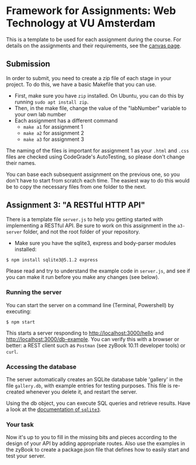Framework for Assignments: Web Technology at VU Amsterdam
==========================================================
This is a template to be used for each assignment during the course. For details on the assignments and their requirements, see the [canvas page](https://canvas.vu.nl/courses/71887). 

## Submission
In order to submit, you need to create a zip file of each stage in your project. To do this, we have a basic Makefile that you can use.
- First, make sure you have `zip` installed. On Ubuntu, you can do this by running `sudo apt install zip`.
- Then, in the make file, change the value of the "labNumber" variable to your own lab number
- Each assignment has a different command
  - `make a1` for assignment 1
  - `make a2` for assignment 2
  - `make a3` for assignment 3

The naming of the files is important for assignment 1 as your `.html` and `.css` files are checked using CodeGrade's AutoTesting, so please don't change their names.

You can base each subsequent assignment on the previous one, so you don't have to start from scratch each time. The easiest way to do this would be to copy the necessary files from one folder to the next.

## Assignment 3: "A RESTful HTTP API"
There is a template file `server.js` to help you getting started with implementing a RESTful API. Be sure to work on this assignment in the `a3-server` folder, and not the root folder of your repository.
- Make sure you have the sqlite3, express and body-parser modules installed:

```bash
$ npm install sqlite3@5.1.2 express
```

Please read and try to understand the example code in `server.js`, 
and see if you can make it run before you make any changes (see below).

### Running the server

You can start the server on a command line (Terminal, Powershell) by executing:

```
$ npm start
```

This starts a server responding to 
[http://localhost:3000/hello](http://localhost:3000/hello) and
[http://localhost:3000/db-example](http://localhost:3000/db-example). 
You can verify this with a
browser or better: a REST client such as `Postman` (see zyBook 10.11 developer tools) or `curl`.


### Accessing the database

The server automatically creates an SQLite database table 'gallery' in the file `gallery.db`, with example entries for testing purposes.
This file is re-created whenever you delete it, and restart the server.

Using the db object, you can execute SQL queries and retrieve results. Have a look at the [documentation
of `sqlite3`](https://www.sqlitetutorial.net/sqlite-nodejs/).


### Your task

Now it's up to you to fill in the missing bits and pieces according to the design of your API
by adding appropriate routes. Also use the examples in the zyBook to create a package.json file that defines how to easily start and test your server.
